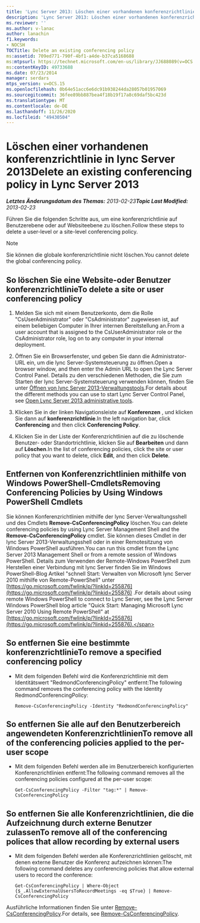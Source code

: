 ```yaml
---
title: 'Lync Server 2013: Löschen einer vorhandenen konferenzrichtlinie'
description: 'Lync Server 2013: Löschen einer vorhandenen konferenzrichtlinie'
ms.reviewer: ''
ms.author: v-lanac
author: lanachin
f1.keywords:
- NOCSH
TOCTitle: Delete an existing conferencing policy
ms:assetid: 709ed771-790f-4bf1-a4de-b37ca5168688
ms:mtpsurl: https://technet.microsoft.com/en-us/library/JJ688089(v=OCS.15)
ms:contentKeyID: 49733688
ms.date: 07/23/2014
manager: serdars
mtps_version: v=OCS.15
ms.openlocfilehash: 0b64e51acc6e6dc91b938244da28057b01957069
ms.sourcegitcommit: 36fee89bb887bea4f18b19f17a8c69daf5bc423d
ms.translationtype: MT
ms.contentlocale: de-DE
ms.lasthandoff: 11/26/2020
ms.locfileid: "49430504"
---
```

# <a name="delete-an-existing-conferencing-policy-in-lync-server-2013"></a><span data-ttu-id="98b85-103">Löschen einer vorhandenen konferenzrichtlinie in lync Server 2013</span><span class="sxs-lookup"><span data-stu-id="98b85-103">Delete an existing conferencing policy in Lync Server 2013</span></span>

<div data-xmlns="http://www.w3.org/1999/xhtml">

<div class="topic" data-xmlns="http://www.w3.org/1999/xhtml" data-msxsl="urn:schemas-microsoft-com:xslt" data-cs="https://msdn.microsoft.com/">

<div data-asp="https://msdn2.microsoft.com/asp">



</div>

<div id="mainSection">

<div id="mainBody"><span data-ttu-id="98b85-104">

<span> </span></span><span class="sxs-lookup"><span data-stu-id="98b85-104">

<span> </span></span></span>

<span data-ttu-id="98b85-105">_**Letztes Änderungsdatum des Themas:** 2013-02-23_</span><span class="sxs-lookup"><span data-stu-id="98b85-105">_**Topic Last Modified:** 2013-02-23_</span></span>

<span data-ttu-id="98b85-106">Führen Sie die folgenden Schritte aus, um eine konferenzrichtlinie auf Benutzerebene oder auf Websiteebene zu löschen.</span><span class="sxs-lookup"><span data-stu-id="98b85-106">Follow these steps to delete a user-level or a site-level conferencing policy.</span></span>

<div>


> [!NOTE]  
> <span data-ttu-id="98b85-107">Sie können die globale konferenzrichtlinie nicht löschen.</span><span class="sxs-lookup"><span data-stu-id="98b85-107">You cannot delete the global conferencing policy.</span></span>



</div>

<div>

## <a name="to-delete-a-site-or-user-conferencing-policy"></a><span data-ttu-id="98b85-108">So löschen Sie eine Website-oder Benutzer konferenzrichtlinie</span><span class="sxs-lookup"><span data-stu-id="98b85-108">To delete a site or user conferencing policy</span></span>

1.  <span data-ttu-id="98b85-109">Melden Sie sich mit einem Benutzerkonto, dem die Rolle "CsUserAdministrator" oder "CsAdministrator" zugewiesen ist, auf einem beliebigen Computer in Ihrer internen Bereitstellung an.</span><span class="sxs-lookup"><span data-stu-id="98b85-109">From a user account that is assigned to the CsUserAdministrator role or the CsAdministrator role, log on to any computer in your internal deployment.</span></span>

2.  <span data-ttu-id="98b85-110">Öffnen Sie ein Browserfenster, und geben Sie dann die Administrator-URL ein, um die lync Server-Systemsteuerung zu öffnen.</span><span class="sxs-lookup"><span data-stu-id="98b85-110">Open a browser window, and then enter the Admin URL to open the Lync Server Control Panel.</span></span> <span data-ttu-id="98b85-111">Details zu den verschiedenen Methoden, die Sie zum Starten der lync Server-Systemsteuerung verwenden können, finden Sie unter [Öffnen von lync Server 2013-Verwaltungstools](lync-server-2013-open-lync-server-administrative-tools.md).</span><span class="sxs-lookup"><span data-stu-id="98b85-111">For details about the different methods you can use to start Lync Server Control Panel, see [Open Lync Server 2013 administrative tools](lync-server-2013-open-lync-server-administrative-tools.md).</span></span>

3.  <span data-ttu-id="98b85-112">Klicken Sie in der linken Navigationsleiste auf **Konferenzen** , und klicken Sie dann auf **konferenzrichtlinie**.</span><span class="sxs-lookup"><span data-stu-id="98b85-112">In the left navigation bar, click **Conferencing** and then click **Conferencing Policy**.</span></span>

4.  <span data-ttu-id="98b85-113">Klicken Sie in der Liste der Konferenzrichtlinien auf die zu löschende Benutzer- oder Standortrichtlinie, klicken Sie auf **Bearbeiten** und dann auf **Löschen**.</span><span class="sxs-lookup"><span data-stu-id="98b85-113">In the list of conferencing policies, click the site or user policy that you want to delete, click **Edit**, and then click **Delete**.</span></span>

</div>

<div>

## <a name="removing-conferencing-policies-by-using-windows-powershell-cmdlets"></a><span data-ttu-id="98b85-114">Entfernen von Konferenzrichtlinien mithilfe von Windows PowerShell-Cmdlets</span><span class="sxs-lookup"><span data-stu-id="98b85-114">Removing Conferencing Policies by Using Windows PowerShell Cmdlets</span></span>

<span data-ttu-id="98b85-115">Sie können Konferenzrichtlinien mithilfe der lync Server-Verwaltungsshell und des Cmdlets **Remove-CsConferencingPolicy** löschen.</span><span class="sxs-lookup"><span data-stu-id="98b85-115">You can delete conferencing policies by using Lync Server Management Shell and the **Remove-CsConferencingPolicy** cmdlet.</span></span> <span data-ttu-id="98b85-116">Sie können dieses Cmdlet in der lync Server 2013-Verwaltungsshell oder in einer Remotesitzung von Windows PowerShell ausführen.</span><span class="sxs-lookup"><span data-stu-id="98b85-116">You can run this cmdlet from the Lync Server 2013 Management Shell or from a remote session of Windows PowerShell.</span></span> <span data-ttu-id="98b85-117">Details zum Verwenden der Remote-Windows PowerShell zum Herstellen einer Verbindung mit lync Server finden Sie im Windows PowerShell-Blog Artikel "schnell Start: Verwalten von Microsoft lync Server 2010 mithilfe von Remote-PowerShell" unter [https://go.microsoft.com/fwlink/p/?linkId=255876](https://go.microsoft.com/fwlink/p/?linkid=255876) .</span><span class="sxs-lookup"><span data-stu-id="98b85-117">For details about using remote Windows PowerShell to connect to Lync Server, see the Lync Server Windows PowerShell blog article "Quick Start: Managing Microsoft Lync Server 2010 Using Remote PowerShell" at [https://go.microsoft.com/fwlink/p/?linkId=255876](https://go.microsoft.com/fwlink/p/?linkid=255876).</span></span>

<div>

## <a name="to-remove-a-specified-conferencing-policy"></a><span data-ttu-id="98b85-118">So entfernen Sie eine bestimmte konferenzrichtlinie</span><span class="sxs-lookup"><span data-stu-id="98b85-118">To remove a specified conferencing policy</span></span>

  - <span data-ttu-id="98b85-119">Mit dem folgenden Befehl wird die Konferenzrichtlinie mit dem Identitätswert "RedmondConferencingPolicy" entfernt:</span><span class="sxs-lookup"><span data-stu-id="98b85-119">The following command removes the conferencing policy with the Identity RedmondConferencingPolicy:</span></span>
    
        Remove-CsConferencingPolicy -Identity "RedmondConferencingPolicy"

</div>

<div>

## <a name="to-remove-all-of-the-conferencing-policies-applied-to-the-per-user-scope"></a><span data-ttu-id="98b85-120">So entfernen Sie alle auf den Benutzerbereich angewendeten Konferenzrichtlinien</span><span class="sxs-lookup"><span data-stu-id="98b85-120">To remove all of the conferencing policies applied to the per-user scope</span></span>

  - <span data-ttu-id="98b85-121">Mit dem folgenden Befehl werden alle im Benutzerbereich konfigurierten Konferenzrichtlinien entfernt:</span><span class="sxs-lookup"><span data-stu-id="98b85-121">The following command removes all the conferencing policies configured at the per-user scope:</span></span>
    
        Get-CsConferencingPolicy -Filter "tag:*" | Remove-CsConferencingPolicy

</div>

<div>

## <a name="to-remove-all-of-the-conferencing-polices-that-allow-recording-by-external-users"></a><span data-ttu-id="98b85-122">So entfernen Sie alle Konferenzrichtlinien, die die Aufzeichnung durch externe Benutzer zulassen</span><span class="sxs-lookup"><span data-stu-id="98b85-122">To remove all of the conferencing polices that allow recording by external users</span></span>

  - <span data-ttu-id="98b85-123">Mit dem folgenden Befehl werden alle Konferenzrichtlinien gelöscht, mit denen externe Benutzer die Konferenz aufzeichnen können:</span><span class="sxs-lookup"><span data-stu-id="98b85-123">The following command deletes any conferencing policies that allow external users to record the conference:</span></span>
    
        Get-CsConferencingPolicy | Where-Object {$_.AllowExternalUsersToRecordMeetings -eq $True} | Remove-CsConferencingPolicy

</div>

<span data-ttu-id="98b85-124">Ausführliche Informationen finden Sie unter [Remove-CsConferencingPolicy](https://docs.microsoft.com/powershell/module/skype/Remove-CsConferencingPolicy).</span><span class="sxs-lookup"><span data-stu-id="98b85-124">For details, see [Remove-CsConferencingPolicy](https://docs.microsoft.com/powershell/module/skype/Remove-CsConferencingPolicy).</span></span>

<span data-ttu-id="98b85-125"></div>

</div>

<span> </span>

</div>

</div>

</span><span class="sxs-lookup"><span data-stu-id="98b85-125"></div>

</div>

<span> </span>

</div>

</div>

</span></span></div>

